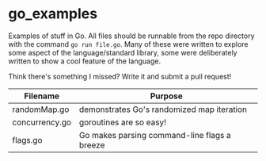 go_examples
===========

Examples of stuff in Go. All files should be runnable from the repo directory with the command `go run file.go`. Many of these were written to explore some aspect of the language/standard library, some were deliberately written to show a cool feature of the language.

Think there's something I missed? Write it and submit a pull request!


Filename | Purpose
---------|--------
randomMap.go | demonstrates Go's randomized map iteration
concurrency.go | goroutines are so easy!
flags.go | Go makes parsing command-line flags a breeze
